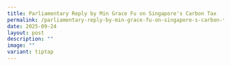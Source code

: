 ```yaml
---
title: Parliamentary Reply by Min Grace Fu on Singapore's Carbon Tax
permalink: /parliamentary-reply-by-min-grace-fu-on-singapore-s-carbon-tax/
date: 2025-09-24
layout: post
description: ""
image: ""
variant: tiptap
---
```

